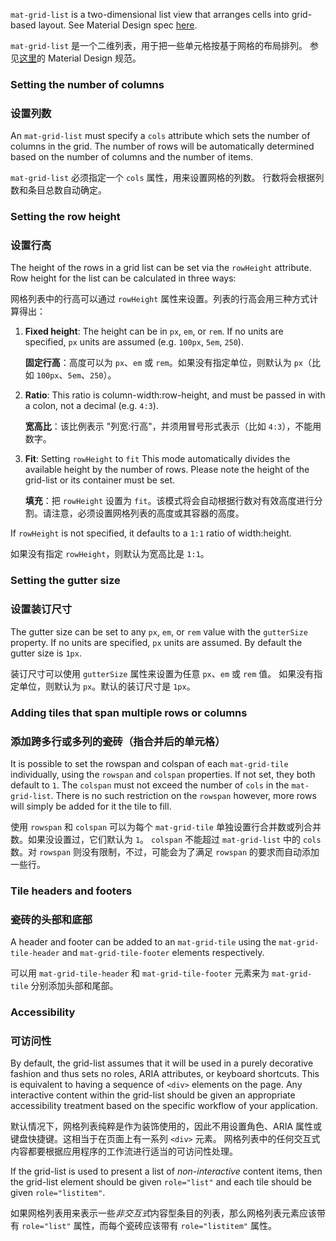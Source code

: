 `mat-grid-list` is a two-dimensional list view that arranges cells into grid-based layout.
See Material Design spec [here](https://material.io/design/components/image-lists.html).

`mat-grid-list` 是一个二维列表，用于把一些单元格按基于网格的布局排列。
参见[这里](https://material.io/design/components/image-lists.html)的 Material Design 规范。

<!-- example(grid-list-overview) -->

### Setting the number of columns

### 设置列数

An `mat-grid-list` must specify a `cols` attribute which sets the number of columns in the grid. The
number of rows will be automatically determined based on the number of columns and the number of
items.

`mat-grid-list` 必须指定一个 `cols` 属性，用来设置网格的列数。
行数将会根据列数和条目总数自动确定。

### Setting the row height

### 设置行高

The height of the rows in a grid list can be set via the `rowHeight` attribute. Row height for the
list can be calculated in three ways:

网格列表中的行高可以通过 `rowHeight` 属性来设置。列表的行高会用三种方式计算得出：

1. **Fixed height**: The height can be in `px`, `em`, or `rem`.  If no units are specified, `px`
units are assumed (e.g. `100px`, `5em`, `250`).

   **固定行高**：高度可以为 `px`、`em` 或 `rem`。如果没有指定单位，则默认为 `px`（比如 `100px`、`5em`、`250`）。

2. **Ratio**: This ratio is column-width:row-height, and must be passed in with a colon, not a
decimal (e.g. `4:3`).

   **宽高比**：该比例表示 "列宽:行高"，并须用冒号形式表示（比如 `4:3`），不能用数字。

3. **Fit**:  Setting `rowHeight` to `fit` This mode automatically divides the available height by
the number of rows.  Please note the height of the grid-list or its container must be set.

   **填充**：把 `rowHeight` 设置为 `fit`。该模式将会自动根据行数对有效高度进行分割。请注意，必须设置网格列表的高度或其容器的高度。

If `rowHeight` is not specified, it defaults to a `1:1` ratio of width:height.

如果没有指定 `rowHeight`，则默认为宽高比是 `1:1`。

### Setting the gutter size

### 设置装订尺寸

The gutter size can be set to any `px`, `em`, or `rem` value with the `gutterSize` property.  If no
units are specified, `px` units are assumed. By default the gutter size is `1px`.

装订尺寸可以使用 `gutterSize` 属性来设置为任意 `px`、`em` 或 `rem` 值。
如果没有指定单位，则默认为 `px`。默认的装订尺寸是 `1px`。

### Adding tiles that span multiple rows or columns

### 添加跨多行或多列的瓷砖（指合并后的单元格）

It is possible to set the rowspan and colspan of each `mat-grid-tile` individually, using the
`rowspan` and `colspan` properties. If not set, they both default to `1`. The `colspan` must not
exceed the number of `cols` in the `mat-grid-list`. There is no such restriction on the `rowspan`
however, more rows will simply be added for it the tile to fill.

使用 `rowspan` 和 `colspan` 可以为每个 `mat-grid-tile` 单独设置行合并数或列合并数。如果没设置过，它们默认为 `1`。
`colspan` 不能超过 `mat-grid-list` 中的 `cols` 数。对 `rowspan` 则没有限制，不过，可能会为了满足 `rowspan` 的要求而自动添加一些行。

### Tile headers and footers

### 瓷砖的头部和底部

A header and footer can be added to an `mat-grid-tile` using the `mat-grid-tile-header` and
`mat-grid-tile-footer` elements respectively.

可以用 `mat-grid-tile-header` 和 `mat-grid-tile-footer` 元素来为 `mat-grid-tile` 分别添加头部和尾部。

### Accessibility

### 可访问性

By default, the grid-list assumes that it will be used in a purely decorative fashion and thus sets
no roles, ARIA attributes, or keyboard shortcuts. This is equivalent to having a sequence of `<div>`
elements on the page. Any interactive content within the grid-list should be given an appropriate
accessibility treatment based on the specific workflow of your application.

默认情况下，网格列表纯粹是作为装饰使用的，因此不用设置角色、ARIA 属性或键盘快捷键。这相当于在页面上有一系列 `<div>` 元素。
网格列表中的任何交互式内容都要根据应用程序的工作流进行适当的可访问性处理。

If the grid-list is used to present a list of _non-interactive_ content items, then the grid-list
element should be given `role="list"` and each tile should be given `role="listitem"`.

如果网格列表用来表示一些*非交互式*内容型条目的列表，那么网格列表元素应该带有 `role="list"` 属性，而每个瓷砖应该带有 `role="listitem"` 属性。
